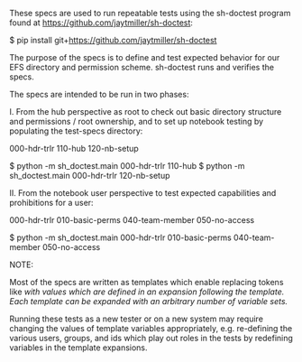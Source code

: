 These specs are used to run repeatable tests using the sh-doctest program found
at https://github.com/jaytmiller/sh-doctest:

$ pip install git+https://github.com/jaytmiller/sh-doctest

The purpose of the specs is to define and test expected behavior for our EFS
directory and permission scheme.  sh-doctest runs and verifies the specs.

The specs are intended to be run in two phases:

I. From the hub perspective as root to check out basic directory structure
and permissions / root ownership,  and to set up notebook testing by
populating the test-specs directory:

000-hdr-trlr
110-hub
120-nb-setup

$ python -m sh_doctest.main 000-hdr-trlr 110-hub
$ python -m sh_doctest.main 000-hdr-trlr 120-nb-setup


II. From the notebook user perspective to test expected capabilities
and prohibitions for a user:

000-hdr-trlr
010-basic-perms
040-team-member
050-no-access

$ python -m sh_doctest.main 000-hdr-trlr 010-basic-perms 040-team-member 050-no-access



NOTE:

Most of the specs are written as templates which enable replacing
tokens like <var> with values which are defined in an expansion
following the template.  Each template can be expanded with an
arbitrary number of variable sets.

Running these tests as a new tester or on a new system may require
changing the values of template variables appropriately,  e.g.
re-defining the various users, groups, and ids which play out
roles in the tests by redefining variables in the template
expansions.



